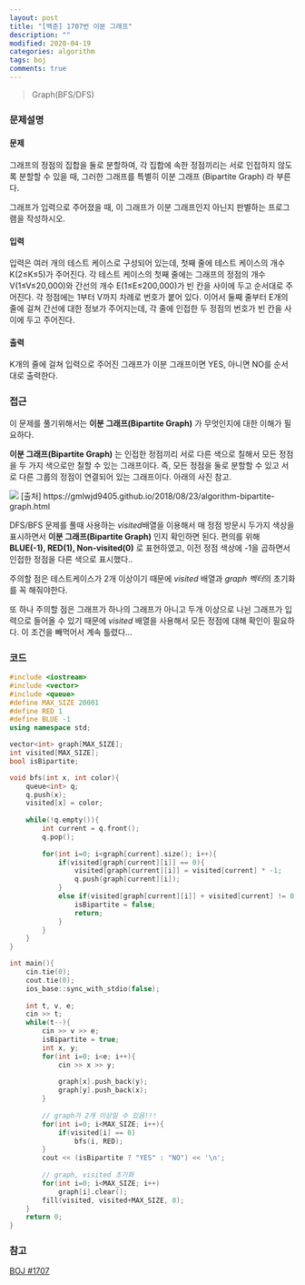 ```yaml
---
layout: post
title: "[백준] 1707번 이분 그래프"
description: ""
modified: 2020-04-19
categories: algorithm
tags: boj
comments: true
---
```


> Graph(BFS/DFS)

### 문제설명

#### 문제
그래프의 정점의 집합을 둘로 분할하여, 각 집합에 속한 정점끼리는 서로 인접하지 않도록 분할할 수 있을 때, 그러한 그래프를 특별히 이분 그래프 (Bipartite Graph) 라 부른다.

그래프가 입력으로 주어졌을 때, 이 그래프가 이분 그래프인지 아닌지 판별하는 프로그램을 작성하시오.

#### 입력
입력은 여러 개의 테스트 케이스로 구성되어 있는데, 첫째 줄에 테스트 케이스의 개수 K(2≤K≤5)가 주어진다. 각 테스트 케이스의 첫째 줄에는 그래프의 정점의 개수 V(1≤V≤20,000)와 간선의 개수 E(1≤E≤200,000)가 빈 칸을 사이에 두고 순서대로 주어진다. 각 정점에는 1부터 V까지 차례로 번호가 붙어 있다. 이어서 둘째 줄부터 E개의 줄에 걸쳐 간선에 대한 정보가 주어지는데, 각 줄에 인접한 두 정점의 번호가 빈 칸을 사이에 두고 주어진다.

#### 출력
K개의 줄에 걸쳐 입력으로 주어진 그래프가 이분 그래프이면 YES, 아니면 NO를 순서대로 출력한다.
 

### 접근
이 문제를 풀기위해서는 **이분 그래프(Bipartite Graph)** 가 무엇인지에 대한 이해가 필요하다. 

**이분 그래프(Bipartite Graph)** 는 인접한 정점끼리 서로 다른 색으로 칠해서 모든 정점을 두 가지 색으로만 칠할 수 있는 그래프이다. 즉, 모든 정점을 둘로 분할할 수 있고 서로 다른 그룹의 정점이 연결되어 있는 그래프이다. 아래의 사진 참고. 

<img src="https://www.dropbox.com/s/wpr6lnhnq334o9q/bipartite_graph.png?dl=1">
[출처] https://gmlwjd9405.github.io/2018/08/23/algorithm-bipartite-graph.html  


DFS/BFS 문제를 풀때 사용하는 *visited*배열을 이용해서 매 정점 방문시 두가지 색상을 표시하면서 **이분 그래프(Bipartite Graph)** 인지 확인하면 된다. 편의를 위해 **BLUE(-1), RED(1), Non-visited(0)** 로 표현하였고, 이전 정점 색상에 -1을 곱하면서 인접한 정점을 다른 색으로 표시했다..


주의할 점은 테스트케이스가 2개 이상이기 때문에 *visited* 배열과 *graph 벡터*의 초기화를 꼭 해줘야한다.

또 하나 주의할 점은 그래프가 하나의 그래프가 아니고 두개 이상으로 나뉜 그래프가 입력으로 들어올 수 있기 때문에 *visited* 배열을 사용해서 모든 정점에 대해 확인이 필요하다. 이 조건을 빼먹어서 계속 틀렸다...

### 코드
```cpp
#include <iostream>
#include <vector>
#include <queue>
#define MAX_SIZE 20001
#define RED 1
#define BLUE -1
using namespace std;

vector<int> graph[MAX_SIZE];
int visited[MAX_SIZE];
bool isBipartite;

void bfs(int x, int color){
	queue<int> q;
	q.push(x);
	visited[x] = color;
	
	while(!q.empty()){
		int current = q.front();
		q.pop();
		
		for(int i=0; i<graph[current].size(); i++){
			if(visited[graph[current][i]] == 0){
				visited[graph[current][i]] = visited[current] * -1;
				q.push(graph[current][i]);
			}
			else if(visited[graph[current][i]] + visited[current] != 0){
				isBipartite = false;
				return;
			}
		}
	}
}

int main(){
	cin.tie(0);
	cout.tie(0);
	ios_base::sync_with_stdio(false);
	
	int t, v, e;
	cin >> t;
	while(t--){
		cin >> v >> e;
		isBipartite = true;
		int x, y;
		for(int i=0; i<e; i++){
			cin >> x >> y;
			
			graph[x].push_back(y);
			graph[y].push_back(x);
		}
		
        // graph가 2개 이상일 수 있음!!!
		for(int i=0; i<MAX_SIZE; i++){
			if(visited[i] == 0)
				bfs(i, RED);
		}
		cout << (isBipartite ? "YES" : "NO") << '\n';
		
		// graph, visited 초기화 
		for(int i=0; i<MAX_SIZE; i++)
			graph[i].clear();
		fill(visited, visited+MAX_SIZE, 0);
	}
	return 0;
}
```

### 참고
[BOJ #1707](https://www.acmicpc.net/problem/1707)  

